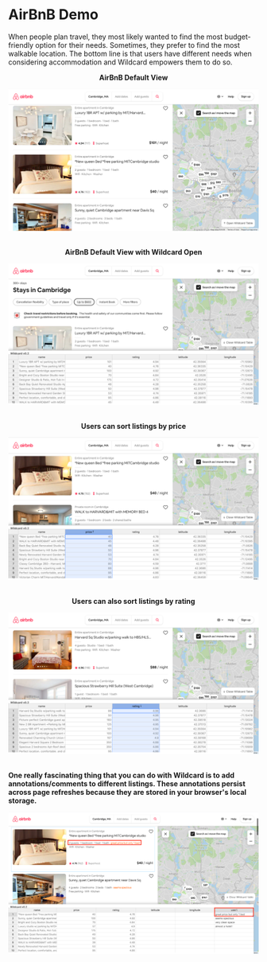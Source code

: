 # AirBnB Demo

When people plan travel, they most likely wanted to find the most budget-friendly option for their needs. Sometimes, they prefer to find the most walkable location. The bottom line is that users have different needs when considering accommodation and Wildcard empowers them to do so.

**<div align="center"> AirBnB Default View </div>**

![AirBnB with Wildcard closed](../photos/airbnb/wildcard_closed.png) 
<br/>
<br/>

**<div align="center"> AirBnB Default View with Wildcard Open </div>**

![AirBnB with Wildcard open](../photos/airbnb/wildcard_open.png) 
<br/>
<br/>

**<div align="center"> Users can sort listings by price </div>**

![AirBnB with listings sorted by price](../photos/airbnb/ranked_by_price.png) 
<br/>
<br/>

**<div align="center"> Users can also sort listings by rating </div>**

![AirBnB with listings sorted by rating](../photos/airbnb/ranked_by_rating.png) 
<br/>
<br/>

**One really fascinating thing that you can do with Wildcard is to add annotations/comments to different listings. These annotations persist across page refreshes because they are stored in your browser's local storage.**

![AirBnB listings with annotations](../photos/airbnb/annotations.png)
